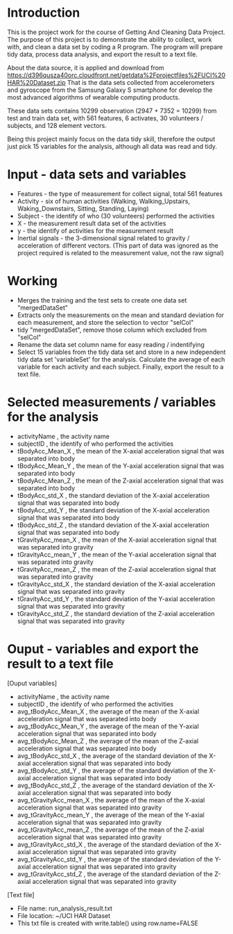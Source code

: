 # Introduction
This is the project work for the course of Getting And Cleaning Data Project. The purpose of this project is to demonstrate the ability to collect, work with, and clean a data set by coding a R program. The program will prepare tidy data, process data analysis, and export the result to a text file.

About the data source, it is applied and download from https://d396qusza40orc.cloudfront.net/getdata%2Fprojectfiles%2FUCI%20HAR%20Dataset.zip 
That is the data sets collected from accelerometers and gyroscope from the Samsung Galaxy S smartphone for develop the most advanced algorithms of wearable computing products.

These data sets contains 10299 observation (2947 + 7352 = 10299) from test and train data set, with 561 features, 6 activates, 30 volunteers / subjects, and 128 element vectors.

Being this project mainly focus on the data tidy skill, therefore the output just pick 15 variables for the analysis, although all data was read and tidy.


# Input - data sets and variables
* Features - the type of measurement for collect signal, total 561 features
* Activity - six of human activities (Walking, Walking_Upstairs, Waking_Downstairs, Sitting, Standing, Laying)
* Subject - the identify of who (30 volunteers) performed the activities
* X - the measurement result data set of the activities
* y - the identify of activities for the measurement result
* Inertial signals - the 3-dimensional signal related to gravity / acceleration of different vectors. (This part of data was ignored as the project required is related to the measurement value, not the raw signal)
 

# Working
* Merges the training and the test sets to create one data set "mergedDataSet"
* Extracts only the measurements on the mean and standard deviation for each measurement, and store the selection to vector "selCol"
* tidy "mergedDataSet", remove those column which excluded from "selCol"
* Rename the data set column name for easy reading / indentifying
* Select 15 variables from the tidy data set and store in a new independent tidy data set 'variableSet' for the analysis. Calculate the average of each variable for each activity and each subject. Finally, export the result to a text file.

# Selected measurements / variables for the analysis
* activityName  , the activity name
* subjectID  , the identify of who performed the activities
* tBodyAcc_Mean_X  , the mean of the X-axial acceleration signal that was separated into body 
* tBodyAcc_Mean_Y  , the mean of the Y-axial acceleration signal that was separated into body 
* tBodyAcc_Mean_Z  , the mean of the Z-axial acceleration signal that was separated into body 
* tBodyAcc_std_X  , the standard deviation of the X-axial acceleration signal that was separated into body 
* tBodyAcc_std_Y  , the standard deviation of the X-axial acceleration signal that was separated into body 
* tBodyAcc_std_Z  , the standard deviation of the X-axial acceleration signal that was separated into body 
* tGravityAcc_mean_X  , the mean of the X-axial acceleration signal that was separated into gravity
* tGravityAcc_mean_Y  , the mean of the Y-axial acceleration signal that was separated into gravity
* tGravityAcc_mean_Z  , the mean of the Z-axial acceleration signal that was separated into gravity
* tGravityAcc_std_X  , the standard deviation of the X-axial acceleration signal that was separated into gravity 
* tGravityAcc_std_Y  , the standard deviation of the Y-axial acceleration signal that was separated into gravity
* tGravityAcc_std_Z  , the standard deviation of the Z-axial acceleration signal that was separated into gravity 

# Ouput - variables and export the result to a text file
[Ouput variables]
* activityName  , the activity name
* subjectID  , the identify of who performed the activities
* avg_tBodyAcc_Mean_X  , the average of the mean of the X-axial acceleration signal that was separated into body 
* avg_tBodyAcc_Mean_Y  , the average of the mean of the Y-axial acceleration signal that was separated into body 
* avg_tBodyAcc_Mean_Z  , the average of the mean of the Z-axial acceleration signal that was separated into body 
* avg_tBodyAcc_std_X  , the average of the standard deviation of the X-axial acceleration signal that was separated into body 
* avg_tBodyAcc_std_Y  , the average of the standard deviation of the X-axial acceleration signal that was separated into body 
* avg_tBodyAcc_std_Z  , the average of the standard deviation of the X-axial acceleration signal that was separated into body 
* avg_tGravityAcc_mean_X  , the average of the mean of the X-axial acceleration signal that was separated into gravity
* avg_tGravityAcc_mean_Y  , the average of the mean of the Y-axial acceleration signal that was separated into gravity
* avg_tGravityAcc_mean_Z  , the average of the mean of the Z-axial acceleration signal that was separated into gravity
* avg_tGravityAcc_std_X  , the average of the standard deviation of the X-axial acceleration signal that was separated into gravity 
* avg_tGravityAcc_std_Y  , the average of the standard deviation of the Y-axial acceleration signal that was separated into gravity
* avg_tGravityAcc_std_Z  , the average of the standard deviation of the Z-axial acceleration signal that was separated into gravity 

[Text file]
* File name: run_analysis_result.txt
* File location: ~/UCI HAR Dataset
* This txt file is created with write.table() using row.name=FALSE  
